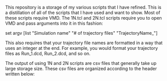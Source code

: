 This repository is a storage of my various scripts that I have refined. This is a distillation of all of the scripts that
I have used and want to show. Most of these scripts require VMD. The 1N.tcl and 2N.tcl scripts require you to open VMD
and pass arguments into it in this fashion:

set argv [list "Simulation name" "# of trajectory files" "TrajectoryName_"]



This also requires that your trajectory file names are formatted in a way that uses an integer at the end. For example, you
would format your trajectory files as Run_1.dcd, Run_2.dcd, and so on. 

The output of using 1N and 2N scripts are csv files that generally take up large storage size. These csv files are organized 
according to the header written below:


	
